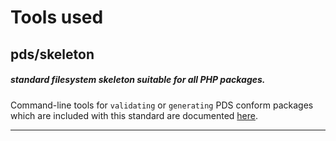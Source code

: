 Tools used
==================================

## pds/skeleton
##### standard filesystem skeleton suitable for all PHP packages.

Command-line tools for `validating` or `generating` PDS conform packages which are included with this standard are documented [here](https://github.com/php-pds/skeleton/).
___
